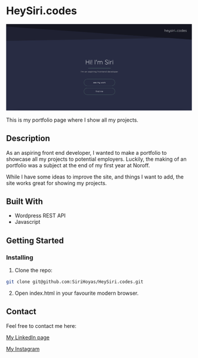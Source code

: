 # HeySiri.codes

![image](https://github.com/SiriHoyas/HeySiri.codes/blob/main/resources/screenshot.png)

This is my portfolio page where I show all my projects.

## Description

As an aspiring front end developer, I wanted to make a portfolio to showcase all my projects to potential employers. Luckily, the making of an portfolio was a subject at the end of my first year at Noroff.

While I have some ideas to improve the site, and things I want to add, the site works great for showing my projects.

## Built With

- Wordpress REST API
- Javascript

## Getting Started

### Installing

1. Clone the repo:

```bash
git clone git@github.com:SiriHoyas/HeySiri.codes.git
```

2. Open index.html in your favourite modern browser.

## Contact

Feel free to contact me here:

[My LinkedIn page](https://www.linkedin.com/in/siri-h%C3%B8y%C3%A5s-2bb74b1a2/)

[My Instagram](https://www.instagram.com/sirihoyas/)
